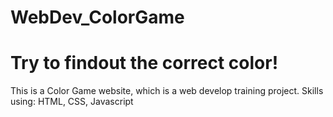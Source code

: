 # WebDev_ColorGame
# Try to findout the correct color!

This is a Color Game website, which is a web develop training project.
Skills using: HTML, CSS, Javascript
